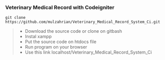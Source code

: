 ### Veterinary Medical Record with Codeigniter

```
git clone https://github.com/mulzahrian/Veterinary_Medical_Record_System_Ci.git
```
> - Download the source code or clone on gitbash
> - Instal xampp
> - Put the source code on htdocs file
> - Run program on your browser
> - Use this link localhost/Veterinary_Medical_Record_System_Ci
